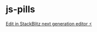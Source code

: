 # js-pills

[Edit in StackBlitz next generation editor ⚡️](https://stackblitz.com/~/github.com/aldorea/js-pills)